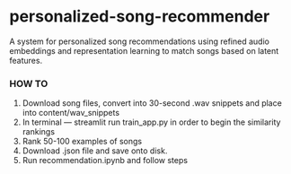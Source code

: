 # personalized-song-recommender
A system for personalized song recommendations using refined audio embeddings and representation learning to match songs based on latent features.

### HOW TO ###
1. Download song files, convert into 30-second .wav snippets and place into content/wav_snippets
2. In terminal — streamlit run train_app.py in order to begin the similarity rankings
3. Rank 50-100 examples of songs
4. Download .json file and save onto disk.
5. Run recommendation.ipynb and follow steps
